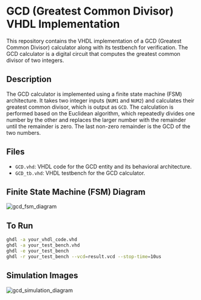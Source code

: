 # GCD (Greatest Common Divisor) VHDL Implementation

This repository contains the VHDL implementation of a GCD (Greatest Common Divisor) calculator along with its testbench for verification. The GCD calculator is a digital circuit that computes the greatest common divisor of two integers.

## Description

The GCD calculator is implemented using a finite state machine (FSM) architecture. It takes two integer inputs (`NUM1` and `NUM2`) and calculates their greatest common divisor, which is output as `GCD`. The calculation is performed based on the Euclidean algorithm, which repeatedly divides one number by the other and replaces the larger number with the remainder until the remainder is zero. The last non-zero remainder is the GCD of the two numbers.

## Files

- `GCD.vhd`: VHDL code for the GCD entity and its behavioral architecture.
- `GCD_tb.vhd`: VHDL testbench for the GCD calculator.

## Finite State Machine (FSM) Diagram

![gcd_fsm_diagram](https://github.com/niranjandahal/Embedded_VHDL_LAB/blob/main/GCD/gcdfsm.png)


## To Run

```bash
ghdl -a your_vhdl_code.vhd
ghdl -a your_test_bench.vhd
ghdl -e your_test_bench
ghdl -r your_test_bench --vcd=result.vcd --stop-time=10us
```

## Simulation Images

![gcd_simulation_diagram](https://github.com/niranjandahal/Embedded_VHDL_LAB/blob/main/GCD/gcdsimulation.png)


